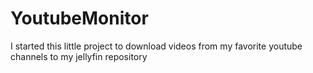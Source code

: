 # YoutubeMonitor
I started this little project to download videos from my favorite youtube channels to my jellyfin repository
